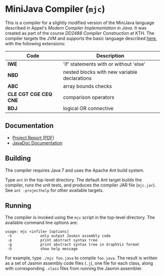 MiniJava Compiler (`mjc`)
=========================

This is a compiler for a slightly modified version of the MiniJava
language described in Appel's *Modern Compiler Implementation in Java*.
It was created as part of the course *DD2488 Compiler Construction* at
KTH. The compiler targets the JVM and supports the basic language described
[here](http://www.csc.kth.se/utbildning/kth/kurser/DD2488/komp14/project/grammar14v1b.pdf),
with the following extensions:

| Code                    | Description                                  |
| ----------------------- | -------------------------------------------- |
| **IWE**                 | 'if' statements with or without 'else'       |
| **NBD**                 | nested blocks with new variable declarations |
| **ABC**                 | array bounds checks                          |
| **CLE CGT CGE CEQ CNE** | comparison operators                         |
| **BDJ**                 | logical OR connective                        |

Documentation
-------------
 * [Project Report (PDF)](https://github.com/estan/mjc/blob/master/report.pdf?raw=true)
 * [JavaDoc Documentation](http://estan.github.io/mjc/doc/)

Building
--------

The compiler requires Java 7 and uses the Apache Ant build system.

Type `ant` in the top-level directory. The default Ant target builds the
compiler, runs the unit tests, and produces the compiler JAR file (`mjc.jar`).
See `ant -projecthelp` for other available targets.


Running
-------
The compiler is invoked using the `mjc` script in the top-level directory.
The available command line options are:

    usage: mjc <infile> [options]
     -S             only output Jasmin assembly code
     -p             print abstract syntax tree
     -g             print abstract syntax tree in GraphViz format
     -h             show help message

For example, type `./mjc foo.java` to compile `foo.java`. The result is
written as a set of Jasmin assembly code files (`.j`), one file for each
class, along with corresponding `.class` files from running the Jasmin
assembler.

